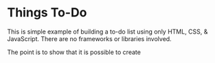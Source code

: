 # Things To-Do

This is simple example of building a to-do list using only HTML, CSS, & JavaScript. There are no frameworks or libraries involved. 

The point is to show that it is possible to create 